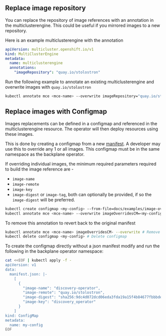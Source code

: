 ## Replace image repository

You can replace the repository of image references with an annotation in the multiclusterengine. This could be useful if you mirrored images to a new repository.

Here is an example multiclusterengine with the annotation

```yaml
apiVersion: multicluster.openshift.io/v1
kind: MultiClusterEngine
metadata:
  name: multiclusterengine
  annotations:
    "imageRepository": "quay.io/stolostron"
```

Run the following example to annotate an existing multiclusterengine and overwrite images with `quay.io/stolostron`

```bash
kubectl annotate mce <mce-name> --overwrite imageRepository="quay.io/stolostron"
```

## Replace images with Configmap

Images replacements can be defined in a configmap and referenced in the multiclusterengine resource. The operator will then deploy resources using these images. 

This is done by creating a configmap from a new [manifest](https://github.com/stolostron/backplane-pipeline/tree/2.4-integration/snapshots). A developer may use this to override any 1 or all images. This configmap must be in the same namespace as the backplane operator.


If overriding individual images, the minimum required parameters required to build the image reference are - 

- `image-name`
- `image-remote`
- `image-key`
- `image-digest` or `image-tag`, both can optionally be provided, if so the `image-digest` will be preferred.


```bash
kubectl create configmap <my-config> --from-file=docs/examples/image-override.json # Override 1 image example
kubectl annotate mce <mce-name> --overwrite imageOverridesCM=<my-config> # Provide the configmap name in an annotation
```

To remove this annotation to revert back to the original manifest
```bash
kubectl annotate mce <mce-name> imageOverridesCM- --overwrite # Remove annotation
kubectl delete configmap <my-config> # Delete configmap
```

To create the configmap directly without a json manifest modify and run the following in the backplane operator namespace:

```bash
cat <<EOF | kubectl apply -f -
apiVersion: v1
data:
  manifest.json: |-
    [
      {
        "image-name": "discovery-operator",
        "image-remote": "quay.io/stolostron",
        "image-digest": "sha256:9dc4d072dcd06eda3fda19a15f4b84677fbbbde2a476b4817272cde4724f02cc",
        "image-key": "discovery_operator"
      }
    ]
kind: ConfigMap
metadata:
  name: my-config
EOF
```
